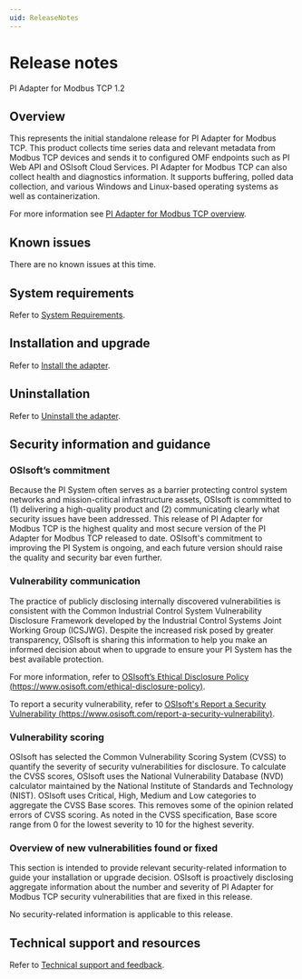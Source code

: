 ```yaml
---
uid: ReleaseNotes
---
```


# Release notes

PI Adapter for Modbus TCP 1.2

## Overview

This represents the initial standalone release for PI Adapter for Modbus TCP. This product collects time series data and relevant metadata from Modbus TCP devices and sends it to configured OMF endpoints such as PI Web API and OSIsoft Cloud Services. PI Adapter for Modbus TCP can also collect health and diagnostics information. It supports buffering, polled data collection, and various Windows and Linux-based operating systems as well as containerization.

For more information see [PI Adapter for Modbus TCP overview](xref:PIAdapterforModbusTCPoverview).

## Known issues

There are no known issues at this time.

## System requirements

Refer to [System Requirements](xref:SystemRequirements).

## Installation and upgrade

Refer to [Install the adapter](xref:InstallTheAdapter).

## Uninstallation

Refer to [Uninstall the adapter](xref:UninstallTheAdapter).

## Security information and guidance

### OSIsoft’s commitment

Because the PI System often serves as a barrier protecting control system networks and mission-critical infrastructure assets, OSIsoft is committed to (1) delivering a high-quality product and (2) communicating clearly what security issues have been addressed. This release of PI Adapter for Modbus TCP is the highest quality and most secure version of the PI Adapter for Modbus TCP released to date. OSIsoft's commitment to improving the PI System is ongoing, and each future version should raise the quality and security bar even further.

### Vulnerability communication

The practice of publicly disclosing internally discovered vulnerabilities is consistent with the Common Industrial Control System Vulnerability Disclosure Framework developed by the Industrial Control Systems Joint Working Group (ICSJWG). Despite the increased risk posed by greater transparency, OSIsoft is sharing this information to help you make an informed decision about when to upgrade to ensure your PI System has the best available protection.

For more information, refer to [OSIsoft’s Ethical Disclosure Policy (https://www.osisoft.com/ethical-disclosure-policy)](https://www.osisoft.com/ethical-disclosure-policy).

To report a security vulnerability, refer to [OSIsoft's Report a Security Vulnerability (https://www.osisoft.com/report-a-security-vulnerability)](https://www.osisoft.com/report-a-security-vulnerability).

### Vulnerability scoring

OSIsoft has selected the Common Vulnerability Scoring System (CVSS) to quantify the severity of security vulnerabilities for disclosure. To calculate the CVSS scores, OSIsoft uses the National Vulnerability Database (NVD) calculator maintained by the National Institute of Standards and Technology (NIST).  OSIsoft uses Critical, High, Medium and Low categories to aggregate the CVSS Base scores. This removes some of the opinion related errors of CVSS scoring.  As noted in the CVSS specification, Base score range from 0 for the lowest severity to 10 for the highest severity.

### Overview of new vulnerabilities found or fixed

This section is intended to provide relevant security-related information to guide your installation or upgrade decision. OSIsoft is proactively disclosing aggregate information about the number and severity of PI Adapter for Modbus TCP security vulnerabilities that are fixed in this release.

No security-related information is applicable to this release.

## Technical support and resources

Refer to [Technical support and feedback](xref:TechnicalSupportAndFeedback).
